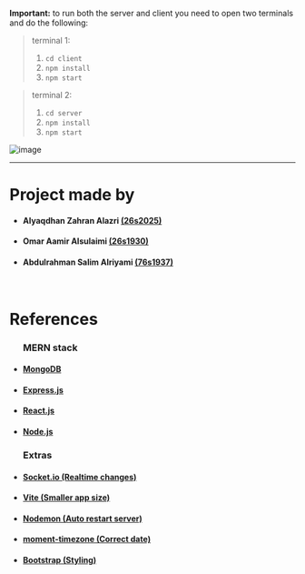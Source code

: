 **Important:** to run both the server and client you need to open two terminals and do the following:<br>

> terminal 1:
> 1. `cd client`
> 2. `npm install`
> 3. `npm start`

> terminal 2:
> 1. `cd server`
> 2. `npm install`
> 3. `npm start`

![image](https://github.com/user-attachments/assets/cae393b2-8593-481f-9ce8-338de2cc9a8f)


<hr>

<h1>Project made by</h1>
<ul>
  <h4><li>Alyaqdhan Zahran Alazri <span><a href="mailto:26s2025@utas.edu.om">(26s2025)</a></span></li></h4>
  <h4><li>Omar Aamir Alsulaimi <span><a href="mailto:26s1930@utas.edu.om">(26s1930)</a></span></li></h4>
  <h4><li>Abdulrahman Salim Alriyami <span><a href="mailto:76s1937@utas.edu.om">(76s1937)</a></span></li></h4>
</ul>
<br>
<h1>References</h1>
<ul>
  <h3>MERN stack</h3>
  <h4><a target='_blank' href="https://www.mongodb.com/"><li>MongoDB</li></a></h4>
  <h4><a target='_blank' href="https://expressjs.com/"><li>Express.js</li></a></h4>
  <h4><a target='_blank' href="https://react.dev/"><li>React.js</li></a></h4>
  <h4><a target='_blank' href="https://nodejs.org/"><li>Node.js</li></a></h4>
  
  <h3>Extras</h3>
  <h4><a target='_blank' href="https://socket.io/"><li>Socket.io (Realtime changes)</li></a></h4>
  <h4><a target='_blank' href="https://vitejs.dev/"><li>Vite (Smaller app size)</li></a></h4>
  <h4><a target='_blank' href="https://www.npmjs.com/package/nodemon"><li>Nodemon (Auto restart server)</li></a></h4>
  <h4><a target='_blank' href="https://www.npmjs.com/package/moment-timezone"><li>moment-timezone (Correct date)</li></a></h4>
  <h4><a target='_blank' href="https://getbootstrap.com/"><li>Bootstrap (Styling)</li></a></h4>
</ul>
